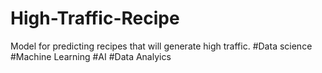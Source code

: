 # High-Traffic-Recipe
Model for predicting recipes that will generate high traffic.
#Data science #Machine Learning #AI #Data Analyics
